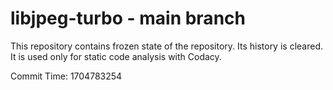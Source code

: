 # libjpeg-turbo - main branch

This repository contains frozen state of the repository.
Its history is cleared. It is used only for static code
analysis with Codacy.

Commit Time: 1704783254